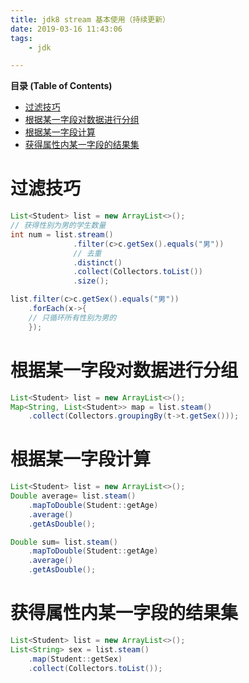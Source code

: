 ```yaml
---
title: jdk8 stream 基本使用（持续更新）
date: 2019-03-16 11:43:06
tags: 
	- jdk

---
```


**目录 (Table of Contents)**

* [过滤技巧](#过滤技巧)
* [根据某一字段对数据进行分组](#根据某一字段对数据进行分组)
* [根据某一字段计算](#根据某一字段计算)
* [获得属性内某一字段的结果集](#获得属性内某一字段的结果集)

# 过滤技巧

```java
List<Student> list = new ArrayList<>();
// 获得性别为男的学生数量
int num = list.stream()
              .filter(c>c.getSex().equals("男"))
              // 去重
              .distinct()
              .collect(Collectors.toList())
              .size();

list.filter(c>c.getSex().equals("男"))
    .forEach(x->{
    // 只循环所有性别为男的
    });
```

# 根据某一字段对数据进行分组

```java
List<Student> list = new ArrayList<>();
Map<String, List<Student>> map = list.steam()
    .collect(Collectors.groupingBy(t->t.getSex()));

```

# 根据某一字段计算

```java
List<Student> list = new ArrayList<>();
Double average= list.steam()
    .mapToDouble(Student::getAge)
    .average()
    .getAsDouble();

Double sum= list.steam()
    .mapToDouble(Student::getAge)
    .average()
    .getAsDouble();
```

# 获得属性内某一字段的结果集

```java
List<Student> list = new ArrayList<>();
List<String> sex = list.steam()
    .map(Student::getSex)
    .collect(Collectors.toList());
```

